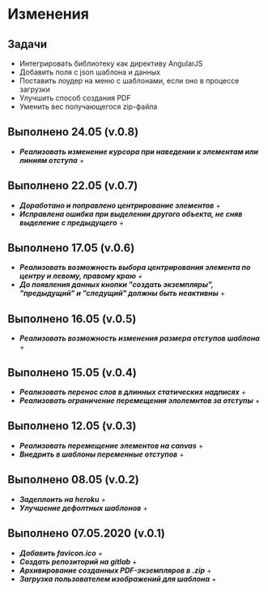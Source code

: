 # Изменения

## Задачи

* Интегрировать библиотеку как директиву AngularJS
* Добавить поля с json шаблона и данных
* Поставить лоудер на меню с шаблонами, если оно в процессе загрузки
* Улучшить способ создания PDF
* Уменить вес получающегося zip-файла

## Выполнено 24.05 (v.0.8)

* **_Реализовать изменение курсора при наведении к элементам или линиям отступа_** +

## Выполнено 22.05 (v.0.7)

* **_Доработано и поправлено центрирование элементов_** +
* **_Исправлена ошибка при выделении другого объекта, не сняв выделение с предыдущего_** +

## Выполнено 17.05 (v.0.6)

* **_Реализовать возможность выбора центрирования элемента по центру и левому, правому краю_** +
* **_До появления данных кнопки "создать экземпляры", "предыдущий" и "следущий" должны быть неактивны_** +

## Выполнено 16.05 (v.0.5)

* **_Реализовать возможность изменения размера отступов шаблона_** +

## Выполнено 15.05 (v.0.4)

* **_Реализовать перенос слов в длинных статических надписях_** +
* **_Реализовать ограничение перемещения элолемнтов за отступы_** +

## Выполнено 12.05 (v.0.3)

* **_Реализовать перемещение элементов на canvas_** +
* **_Внедрить в шаблоны переменные отступов_** +

## Выполнено 08.05 (v.0.2)

* **_Задеплоить на heroku_** +
* **_Улучшение дефолтных шаблонов_** +

## Выполнено 07.05.2020 (v.0.1)

* **_Добавить favicon.ico_** +
* **_Создать репозиторий на gitlab_** +
* **_Архивирование созданных PDF-экземпляров в .zip_** +
* **_Загрузка пользователем изображений для шаблона_** +
